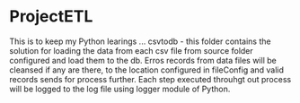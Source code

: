 # ProjectETL
This is to keep my Python learings ...
csvtodb - this folder contains the solution for loading the data from each csv file from source folder configured and load them to the db. Erros records from data files will be cleansed if any are there, to the location configured in fileConfig and valid records sends for process further. Each step executed throuhgt out process will be logged to the log file using logger module of Python.
